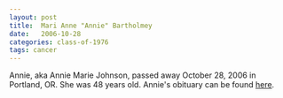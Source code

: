 ```yaml
---
layout: post
title:  Mari Anne "Annie" Bartholmey
date:   2006-10-28
categories: class-of-1976
tags: cancer
---
```

Annie, aka Annie Marie Johnson, passed away October 28, 2006 in Portland, OR.  She was 48 years old.  Annie's obituary can be found [here](http://tinyurl.com/op62vwz).
